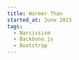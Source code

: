 ```yaml
---
title: Warmer Than
started_at: June 2015
tags:
  - Narcissism
  - Backbone.js
  - Bootstrap
---
```

